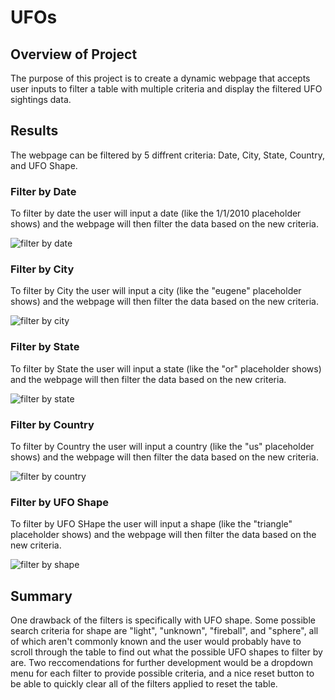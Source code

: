 # UFOs

## Overview of Project
The purpose of this project is to create a dynamic webpage that accepts user inputs to filter a table with multiple criteria and display the filtered UFO sightings data.

## Results
The webpage can be filtered by 5 diffrent criteria: Date, City, State, Country, and UFO Shape.

### Filter by Date
To filter by date the user will input a date (like the 1/1/2010 placeholder shows) and the webpage will then filter the data based on the new criteria.

![filter by date](https://user-images.githubusercontent.com/96211484/158037530-d3af6325-a4b7-4e63-8129-3d70338a0fcb.png)

### Filter by City
To filter by City the user will input a city (like the "eugene" placeholder shows) and the webpage will then filter the data based on the new criteria.

![filter by city](https://user-images.githubusercontent.com/96211484/158037712-d91c8cfa-0ff3-46d5-b06d-0f29e7d73dcf.png)

### Filter by State
To filter by State the user will input a state (like the "or" placeholder shows) and the webpage will then filter the data based on the new criteria.

![filter by state](https://user-images.githubusercontent.com/96211484/158037784-bb1f2d92-9b75-461b-b6ef-2b1c3a7f1faf.png)

### Filter by Country
To filter by Country the user will input a country (like the "us" placeholder shows) and the webpage will then filter the data based on the new criteria.

![filter by country](https://user-images.githubusercontent.com/96211484/158037882-1b785217-7808-4329-835d-259e23aec76c.png)

### Filter by UFO Shape
To filter by UFO SHape the user will input a shape (like the "triangle" placeholder shows) and the webpage will then filter the data based on the new criteria.

![filter by shape](https://user-images.githubusercontent.com/96211484/158037931-3da5e46e-b67a-499e-921f-8e6239f35ac4.png)

## Summary 
One drawback of the filters is specifically with UFO shape. Some possible search criteria for shape are "light", "unknown", "fireball", and "sphere", all of which aren't commonly known and the user would probably have to scroll through the table to find out what the possible UFO shapes to filter by are. Two reccomendations for further development would be a dropdown menu for each filter to provide possible criteria, and a nice reset button to be able to quickly clear all of the filters applied to reset the table.
